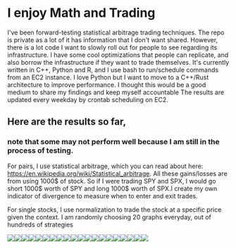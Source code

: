 
# I enjoy Math and Trading
I've been forward-testing statistical arbitrage trading techniques. The repo is private as a lot of it has information that I don't want shared. However, there is a lot code I want to slowly roll out for people to see regarding its infrastructure. I have some cool optimizations that people can replicate, and also borrow the infrastructure if they want to trade themselves. It's currently written in C++, Python and R, and I use bash to run/schedule commands from an EC2 instance. I love Python but I want to move to a C++/Rust architecture to improve performance. I thought this would be a good medium to share my findings and keep myself accountable
The results are updated every weekday by crontab scheduling on EC2.

## Here are the results so far, 
### note that some may not perform well because I am still in the process of testing.

For pairs, I use statistical arbitrage, which you can read about here: https://en.wikipedia.org/wiki/Statistical_arbitrage. All these gains/losses are from using 1000$ of stock. So if I were trading SPY and SPX, I would go short 1000$ worth of SPY and long 1000$ worth of SPX.I create my own indicator of divergence to measure when to enter and exit trades.

For single stocks, I use normalization to trade the stock at a specific price given the context.
I am randomly choosing 20 graphs everyday, out of hundreds of strategies 
<div>
<img src="./imgs/QQQ_95_capital.txt.jpg"/><img src="./imgs/SPY_QQQ_55_capital.txt.jpg"/><img src="./imgs/SPY_QQQ_22_capital.txt.jpg"/><img src="./imgs/QQQ_110_capital.txt.jpg"/><img src="./imgs/SPY_70_capital.txt.jpg"/><img src="./imgs/GBTC_IBIT_175_capital.txt.jpg"/><img src="./imgs/SPY_QQQ_33_capital.txt.jpg"/><img src="./imgs/SPY_84_capital.txt.jpg"/><img src="./imgs/QQQ_89_capital.txt.jpg"/><img src="./imgs/SPY_87_capital.txt.jpg"/><img src="./imgs/GBTC_IBIT_21_capital.txt.jpg"/><img src="./imgs/GBTC_IBIT_50_capital.txt.jpg"/><img src="./imgs/GBTC_IBIT_129_capital.txt.jpg"/><img src="./imgs/GBTC_IBIT_119_capital.txt.jpg"/><img src="./imgs/QQQ_89_capital.txt.jpg"/><img src="./imgs/QQQ_29_capital.txt.jpg"/><img src="./imgs/GBTC_IBIT_150_capital.txt.jpg"/><img src="./imgs/SPY_11_capital.txt.jpg"/><img src="./imgs/GBTC_IBIT_54_capital.txt.jpg"/><img src="./imgs/SPY_3_capital.txt.jpg"/>
</div>
